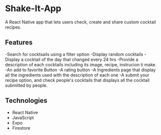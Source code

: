 # Shake-It-App

A React Native app that lets users check, create and share custom cocktail recipes.

## Features

-Search for cocktsails using a filter option
-Display random cocktails
-Display a cocktail of the day that changed every 24 hrs
-Provide a description of each cocktails including its image, recipe, instrucion ti make.
-An add to favorite Button
-A rating button
-A Ingredients page that display all the ingredients used with the description of each one
-A submit your recipe option, and check people's cocktails that displays all the cocktail submitted by people.

## Technologies
- React Native
- JavaScript
- Expo
- Firestore
